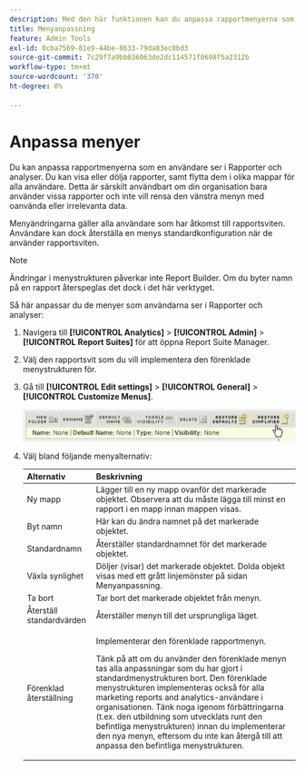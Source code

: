 ```yaml
---
description: Med den här funktionen kan du anpassa rapportmenyerna som en användare ser i Rapporter och analyser. Du kan visa eller dölja rapporter, samt flytta dem i olika mappar för alla användare. Den här funktionen är särskilt användbar om din organisation bara använder vissa rapporter och inte vill rensa den vänstra menyn med oanvända eller irrelevanta data.
title: Menyanpassning
feature: Admin Tools
exl-id: 0cba7569-81e9-44be-8633-79da83ec8bd3
source-git-commit: 7c29f7a9bb036063de2dc114571f0698f5a2312b
workflow-type: tm+mt
source-wordcount: '370'
ht-degree: 0%

---
```


# Anpassa menyer

Du kan anpassa rapportmenyerna som en användare ser i Rapporter och analyser. Du kan visa eller dölja rapporter, samt flytta dem i olika mappar för alla användare. Detta är särskilt användbart om din organisation bara använder vissa rapporter och inte vill rensa den vänstra menyn med oanvända eller irrelevanta data.

Menyändringarna gäller alla användare som har åtkomst till rapportsviten. Användare kan dock återställa en menys standardkonfiguration när de använder rapportsviten.

>[!NOTE]
>
>Ändringar i menystrukturen påverkar inte Report Builder. Om du byter namn på en rapport återspeglas det dock i det här verktyget.

Så här anpassar du de menyer som användarna ser i Rapporter och analyser:

1. Navigera till **[!UICONTROL Analytics]** > **[!UICONTROL Admin]** > **[!UICONTROL Report Suites]** för att öppna Report Suite Manager.
1. Välj den rapportsvit som du vill implementera den förenklade menystrukturen för.
1. Gå till **[!UICONTROL Edit settings]** > **[!UICONTROL General]** > **[!UICONTROL Customize Menus]**.

   ![Alternativ för menyanpassning](assets/restore-simplified.png)

1. Välj bland följande menyalternativ:

   | Alternativ | Beskrivning |
   |--- |--- |
   | Ny mapp | Lägger till en ny mapp ovanför det markerade objektet. Observera att du måste lägga till minst en rapport i en mapp innan mappen visas. |
   | Byt namn | Här kan du ändra namnet på det markerade objektet. |
   | Standardnamn | Återställer standardnamnet för det markerade objektet. |
   | Växla synlighet | Döljer (visar) det markerade objektet. Dolda objekt visas med ett grått linjemönster på sidan Menyanpassning. |
   | Ta bort | Tar bort det markerade objektet från menyn. |
   | Återställ standardvärden | Återställer menyn till det ursprungliga läget. |
   | Förenklad återställning | <p>Implementerar den förenklade rapportmenyn.</p><p>Tänk på att om du använder den förenklade menyn tas alla anpassningar som du har gjort i standardmenystrukturen bort. Den förenklade menystrukturen implementeras också för alla marketing reports and analytics-användare i organisationen. Tänk noga igenom förbättringarna (t.ex. den utbildning som utvecklats runt den befintliga menystrukturen) innan du implementerar den nya menyn, eftersom du inte kan återgå till att anpassa den befintliga menystrukturen.</p> |
